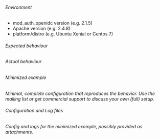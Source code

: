 <!--

NOTE:
A new issue should be about a bug verified with a minimized example or about a new feature request.
Randomly opened "bug" or "feature" reports to debug your setup will be closed as "invalid".

Questions should go to the mailinglist at:  
mod_auth_openidc@googlegroups.com
The corresponding forum/archive is at:  
https://groups.google.com/forum/#!forum/mod_auth_openidc

-->

###### Environment

- mod_auth_openidc version (e.g. 2.1.5)
- Apache version (e.g. 2.4.8)
- platform/distro (e.g. Ubuntu Xenial or Centos 7)

###### Expected behaviour

###### Actual behaviour

###### Minimized example
*Minimal, complete configuration that reproduces the behavior. Use the mailing list or get commercial support to discuss your own (full) setup.*

###### Configuration and Log files
*Config and logs for the minimized example, possibly provided as attachments.*
